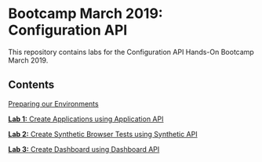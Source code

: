 # Bootcamp March 2019: Configuration API

This repository contains labs for the Configuration API Hands-On Bootcamp March  2019.

## Contents

[Preparing our Environments](/labs/preparation)

[**Lab 1:** Create Applications using Application API](/applicationapi)

[**Lab 2:** Create Synthetic Browser Tests using Synthetic API](/syntheticapi)

[**Lab 3:** Create Dashboard using Dashboard API](/dashboardapi)
